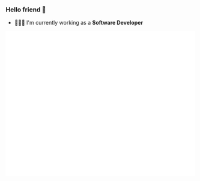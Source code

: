 ### Hello friend 👋
- 👨🏻‍💻 I'm currently working as a **Software Developer**
<!---
- 🔭 I’m currently working on **Company Projects**
- 🌱 I’m currently learning **Web Security**
- 👯 I’m looking to collaborate on **exciting security projects**
- 🤔 I’m looking for help with **Cloud Security IAM**
- 💬 Ask me about **PC vs. Mac**
- 📫 How to reach me: **LinkedIn**
- 😄 Pronouns: **He/Him/His**
- ⚡ Fun fact: 
--->

![Metrics](/github-metrics.svg)
